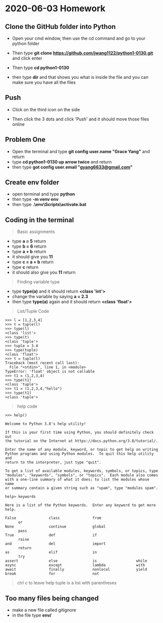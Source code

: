 # 2020-06-03 Homework
## Clone the GitHub folder into Python
* Open your cmd window, then use the cd command and go to your python folder 

* Then type **git clone https://github.com/jwang1122/python1-0130.git** and click enter 

* Then type **cd python1-0130**

* then type **dir** and that shows you what is inside the file and you can make sure you have all the files  

## Push 
* Click on the third icon on the side 

* Then click the 3 dots and click 'Push' and it should move those files online 

## Problem One 
* Open the terminal and type **git config user.name "Grace Yang"** and return
* type **cd python1-0130 up arrow twice** and return 
* then type **got config user.email "gyang6633@gmail.com"**

## Create env folder 

* open terminal and type **python**
* then type **-m venv env**
* then type **.\env\Scripts\activate.bat**

## Coding in the terminal   

> Basic assignments
* type **a = 5** return 
* type **b = 6** return 
* type **a + b** return 
* it should give you **11**
* type **c = a + b** return 
* type **c** return 
* it should also give you **11** return

> Finding variable type 
* type **type(a)** and it should return **<class 'int'>** 
* change the variable by saying **a = 2.3**
* then type **type(a)** again and it should return **<class 'float'>** 

> List/Tuple Code
```
>>> l = [1,2,3,4]
>>> t = tuple(l)
>>> type(l)
<class 'list'>
>>> type(t)
<class 'tuple'>
>>> tuple = 3.4
>>> type(tuple)
<class 'float'>
>>> t = tuple(l)
Traceback (most recent call last):
  File "<stdin>", line 1, in <module>
TypeError: 'float' object is not callable
>>> t1 = (1,2,3,4)
>>> type(t1)
<class 'tuple'>
>>> t1 = (1,2,3,4,"hello")
>>> type(t1)
<class 'tuple'>
```
> help code 
```
>>> help()

Welcome to Python 3.8's help utility!

If this is your first time using Python, you should definitely check out
the tutorial on the Internet at https://docs.python.org/3.8/tutorial/.

Enter the name of any module, keyword, or topic to get help on writing
Python programs and using Python modules.  To quit this help utility and
return to the interpreter, just type "quit".

To get a list of available modules, keywords, symbols, or topics, type
"modules", "keywords", "symbols", or "topics".  Each module also comes
with a one-line summary of what it does; to list the modules whose name
or summary contain a given string such as "spam", type "modules spam".

help> keywords

Here is a list of the Python keywords.  Enter any keyword to get more help.

False               class               from
      or
None                continue            global        
      pass
True                def                 if
      raise
and                 del                 import        
      return
as                  elif                in
      try
assert              else                is                  while
async               except              lambda              with
await               finally             nonlocal            yield
break               for                 not
```
> ctrl c to leave help 
> tuple is a list with parentheses 


## Too many files being changed 
* make a new file called gitignore 
* in the file type **env/** 
